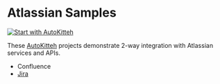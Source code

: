 # Atlassian Samples

[![Start with AutoKitteh](https://autokitteh.com/assets/autokitteh-badge.svg)](https://app.autokitteh.cloud/template?name=samples/atlassian)

These [AutoKitteh](https://github.com/autokitteh/autokitteh) projects
demonstrate 2-way integration with Atlassian services and APIs.

- Confluence
- [Jira](./jira/)
